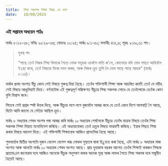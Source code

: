 ```yaml
---
title:  শিষ্য সকলক শিক্ষা দিয়াঃ ১ম ভাগ
date:   10/08/2024
---
```


### এই সপ্তাহৰ অধ্যয়ন পাঠঃ
মাৰ্কঃ ৮:২২-৩৮; মথিঃ ২০:২৯-৩৪; যোহনঃ ১২:২৫; মাৰ্কঃ ৯:১-৫০; মলাখীঃ ৪:৫,৬; লূকঃ ৯:৩০,৩১ পদ।

> <p>মুখস্থ পদ</p>
> “পাছে তেওঁ নিজৰ শিষ্য বিলাকে সৈতে লোক সমূহক ওচৰলৈ মাতি ক’লে, কোনোৱে যদি মোৰ পাছত আহিবলৈ ই২ছা কৰে, তেওঁ নিজকে নিজে দমন কৰক, আৰু নিজৰ ক্ৰুচ তুলি লৈ মোৰ পাছে পাছে আহক” (মাৰ্কঃ ৮:৩৪)।

মাৰ্কৰ প্ৰথম অংশত যীচু কোন সেই বিষয়ে গুৰুত্ব দিয়া হৈছে। তেওঁৰ শক্তিশালী শিক্ষা আৰু আচৰিত কাৰ্যই তেওঁ যে মচীহ সেই বিষয়ে আঙুলিয়াই দিয়ে। বৰ্ণনাটোৰ এই গুৰুত্বপূৰ্ণ সন্ধিক্ষণত যীচুৱে শিষ্য সকলক সোধে যে তেওঁলোকে তেওঁক কোন বুলি বিশ্বাস কৰে।

পিতৰে সেই প্ৰশ্নৰ স্পষ্ট উত্তৰ দিয়ে, আৰু যীচুৱে লগে লগে বুজাবলৈ আৰম্ভ কৰে যে তেওঁ কোন দিশে আগবাঢ়ি গৈ আছে, যিটো আমি জানো যে সেইয়া আছিল ক্ৰুচ।

মাৰ্কঃ ৮ অধ্যায়ৰ শেষৰ অংশৰ পৰা আৰম্ভ কৰি মাৰ্কঃ ১০ অধ্যায়ৰ শেষলৈকে যীচুৱে তেওঁৰ যাত্ৰাৰ বিষয়ে তেওঁৰ শিষ্য সকলক শিক্ষা দিয়াত মনোনিবেশ কৰিছে। এই অধ্যায়বোৰত তেওঁ ক্ৰচুৰ বিষয়ে ভাৱবাণী কৰিছে। ইয়াৰ পিছত শিষ্য কৰাৰ বিষয়ে আদেশ দিয়ে। এই শক্তিশালী শিক্ষাবোৰ আজিও প্ৰাসংগিক হৈছে আছে।

শুভবাৰ্ত্তাৰ দ্বিতীয় অংশটো দুজন বেলেগ বেলেগ অন্ধ লোকৰ সুস্থতাৰ দ্বাৰা চি¿হ্নত কৰা হৈছে, এটা মাৰ্কঃ ৮ অধ্যায়ৰ মাজ অংশত আৰু আনটো মাৰ্কঃ ১০ অধ্যায়ৰ শেষৰ অংশত আছে। প্ৰায় দুহাজাৰ বছৰৰ আগেত তেওঁৰ শিক্ষাই বাৰজন শিষ্যক প্ৰত্যাহ৩ান জনোৱাৰ দৰে আজিও অনেকে যীচুক অনুসৰণ কৰাৰ অনেক মূল্য আৰু লাভৰ সৈতে শিষ্য সকলৰ দৰে সন্মুখীন হৈয়েই আছে।